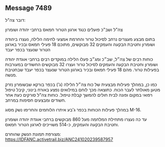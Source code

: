 ## Message 7489

דובר צה"ל:

צה"ל ושב"כ פועלים כנגד ארגון הטרור חמאס ברחבי יהודה ושומרון

בתום מבצע מעצרים נרחב לסיכול טרור והחרמת אמצעי לחימה הלילה, נעצרו ביהודה ושומרון וחטיבת הבקעה והעמקים 32 מבוקשים, מתוכם 18 פעילי חמאס ובכיר בארגון הטרור שנעצר בכפר יעבד 

כוחות רבים של צה״ל, שב״כ ומג״ב פעלו הלילה במוקדים רבים ברחבי אוגדת יהודה ושומרון וחטיבת הבקעה והעמקים לסיכול טרור ועצרו 32 מבוקשים החשודים במעורבות בפעילות טרור. מהם 18 פעילי חמאס ובכיר בארגון הטרור שנעצר בכפר יעבד שבחטיבת מנשה. 

כמו כן, במהלך פעילות מבצעית של כוח צה״ל הלילה (ג') בכפר בורקא שבשומרון נזרק מטען מאולתר לעבר הכוח. כתוצאה מכך לוחם במילואים נפצע באורח בינוני, קיבל טיפול רפואי במקום ופונה לבית חולים להמשך קבלת טיפול. כוחות צה"ל סורקים כעת אחר חשודים ומבצעים חסימות במרחב.

במהלך פעילות הכוחות בכפר ג'בע איתרו הלוחמים והחרימו נשק מסוג M-16.

עד כה נעצרו מתחילת המלחמה מעל 860 מבוקשים ברחבי אוגדת יהודה ושומרון וחטיבת הבקעה והעמקים, כ-514 משוייכים לארגון הטרור חמאס.

מצורפת תמונת הנשק שהוחרם: https://IDFANC.activetrail.biz/ANC241020239587957

